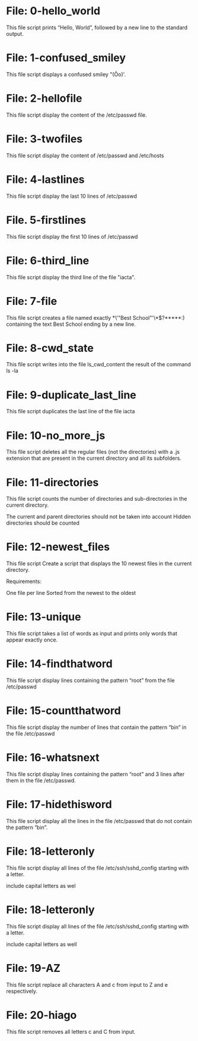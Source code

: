 # File: 0-hello_world
This file script prints “Hello, World”, followed by a new line to the standard output.
# File: 1-confused_smiley
This file script displays a confused smiley "(Ôo)'.
# File: 2-hellofile
This file script display the content of the /etc/passwd file.
# File: 3-twofiles
This file script display the content of /etc/passwd and /etc/hosts
# File: 4-lastlines
This file script display the last 10 lines of /etc/passwd
# File. 5-firstlines
This file script display the first 10 lines of /etc/passwd
# File: 6-third_line
This file script display the third line of the file "iacta".
# File: 7-file
This file script creates a file named exactly \*\\'"Best School"\'\\*$\?\*\*\*\*\*:) containing the text Best School ending by a new line.
# File: 8-cwd_state
This file script writes into the file ls_cwd_content the result of the command ls -la
# File: 9-duplicate_last_line
This file script duplicates the last line of the file iacta
# File: 10-no_more_js
This file script deletes all the regular files (not the directories) with a .js extension that are present in the current directory and all its subfolders.
# File: 11-directories
This file script counts the number of directories and sub-directories in the current directory.

The current and parent directories should not be taken into account
Hidden directories should be counted
# File: 12-newest_files
This file script Create a script that displays the 10 newest files in the current directory.

Requirements:

One file per line
Sorted from the newest to the oldest
# File: 13-unique
This file script takes a list of words as input and prints only words that appear exactly once.
# File: 14-findthatword
This file script display lines containing the pattern “root” from the file /etc/passwd
# File: 15-countthatword
This file script display the number of lines that contain the pattern “bin” in the file /etc/passwd
# File: 16-whatsnext
This file script display lines containing the pattern “root” and 3 lines after them in the file /etc/passwd.
# File: 17-hidethisword
This file script display all the lines in the file /etc/passwd that do not contain the pattern “bin”.
# File: 18-letteronly
This file script display all lines of the file /etc/ssh/sshd_config starting with a letter.

include capital letters as wel
# File: 18-letteronly
This file script display all lines of the file /etc/ssh/sshd_config starting with a letter.

include capital letters as well
# File: 19-AZ
This file script replace all characters A and c from input to Z and e respectively.
# File: 20-hiago
This file script removes all letters c and C from input.
